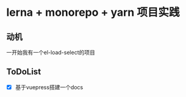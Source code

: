 # lerna + monorepo + yarn 项目实践

## 动机

一开始我有一个el-load-select的项目

## ToDoList

- [x] 基于vuepress搭建一个docs